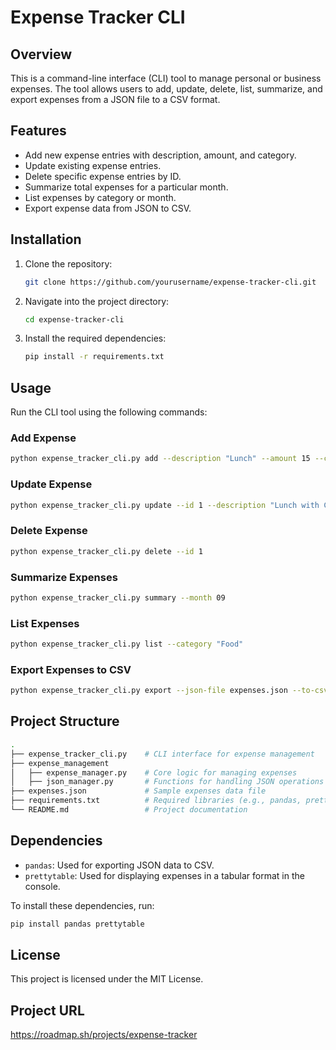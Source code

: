 
# Expense Tracker CLI

## Overview
This is a command-line interface (CLI) tool to manage personal or business expenses. The tool allows users to add, update, delete, list, summarize, and export expenses from a JSON file to a CSV format. 

## Features
- Add new expense entries with description, amount, and category.
- Update existing expense entries.
- Delete specific expense entries by ID.
- Summarize total expenses for a particular month.
- List expenses by category or month.
- Export expense data from JSON to CSV.

## Installation
1. Clone the repository:
   ```bash
   git clone https://github.com/yourusername/expense-tracker-cli.git
   ```

2. Navigate into the project directory:
   ```bash
   cd expense-tracker-cli
   ```

3. Install the required dependencies:
   ```bash
   pip install -r requirements.txt
   ```

## Usage
Run the CLI tool using the following commands:

### Add Expense
```bash
python expense_tracker_cli.py add --description "Lunch" --amount 15 --category "Food"
```

### Update Expense
```bash
python expense_tracker_cli.py update --id 1 --description "Lunch with Client" --amount 20 --category "Business"
```

### Delete Expense
```bash
python expense_tracker_cli.py delete --id 1
```

### Summarize Expenses
```bash
python expense_tracker_cli.py summary --month 09
```

### List Expenses
```bash
python expense_tracker_cli.py list --category "Food"
```

### Export Expenses to CSV
```bash
python expense_tracker_cli.py export --json-file expenses.json --to-csv expenses.csv
```

## Project Structure
```bash
.
├── expense_tracker_cli.py    # CLI interface for expense management
├── expense_management
│   ├── expense_manager.py    # Core logic for managing expenses
│   ├── json_manager.py       # Functions for handling JSON operations
├── expenses.json             # Sample expenses data file
├── requirements.txt          # Required libraries (e.g., pandas, prettytable)
└── README.md                 # Project documentation
```

## Dependencies
- `pandas`: Used for exporting JSON data to CSV.
- `prettytable`: Used for displaying expenses in a tabular format in the console.

To install these dependencies, run:
```bash
pip install pandas prettytable
```

## License
This project is licensed under the MIT License.


## Project URL
https://roadmap.sh/projects/expense-tracker